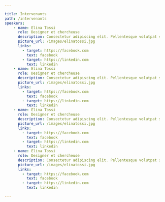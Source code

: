```yaml
---

title: Intervenants
path: /intervenants
speakers:
    - name: Elina Tossi
      role: Designer et chercheuse
      description: Consectetur adipiscing elit. Pellentesque volutpat sem consequat tincidunt posuere. Curabitur vel blandit mauris.
      picture_url: /images/elinatossi.jpg
      links:
        - target: https://facebook.com
          text: facebook
        - target: https://linkedin.com
          text: linkedin
    - name: Elina Tossi
      role: Designer et chercheuse
      description: Consectetur adipiscing elit. Pellentesque volutpat sem consequat tincidunt posuere. Curabitur vel blandit mauris.
      picture_url: /images/elinatossi.jpg
      links:
        - target: https://facebook.com
          text: facebook
        - target: https://linkedin.com
          text: linkedin
    - name: Elina Tossi
      role: Designer et chercheuse
      description: Consectetur adipiscing elit. Pellentesque volutpat sem consequat tincidunt posuere. Curabitur vel blandit mauris.
      picture_url: /images/elinatossi.jpg
      links:
        - target: https://facebook.com
          text: facebook
        - target: https://linkedin.com
          text: linkedin
    - name: Elina Tossi
      role: Designer et chercheuse
      description: Consectetur adipiscing elit. Pellentesque volutpat sem consequat tincidunt posuere. Curabitur vel blandit mauris.
      picture_url: /images/elinatossi.jpg
      links:
        - target: https://facebook.com
          text: facebook
        - target: https://linkedin.com
          text: linkedin

---
```

